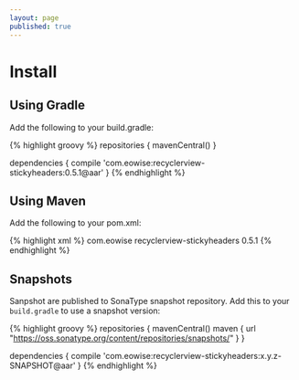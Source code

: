 ```yaml
---
layout: page
published: true
---
```


# Install

## Using Gradle

Add the following to your build.gradle:

{% highlight groovy %}
repositories {
    mavenCentral()
}

dependencies {
    compile 'com.eowise:recyclerview-stickyheaders:0.5.1@aar'
}
{% endhighlight %}

## Using Maven

Add the following to your pom.xml:

{% highlight xml %}
<dependency>
    <groupId>com.eowise</groupId>
    <artifactId>recyclerview-stickyheaders</artifactId>
    <version>0.5.1</version>
</dependency>
{% endhighlight %}

## Snapshots

Sanpshot are published to SonaType snapshot repository. Add this to your `build.gradle` to use a snapshot version:

{% highlight groovy %}
repositories {
    mavenCentral()
    maven { url "https://oss.sonatype.org/content/repositories/snapshots/" }
}

dependencies {
    compile 'com.eowise:recyclerview-stickyheaders:x.y.z-SNAPSHOT@aar'
}
{% endhighlight %}
